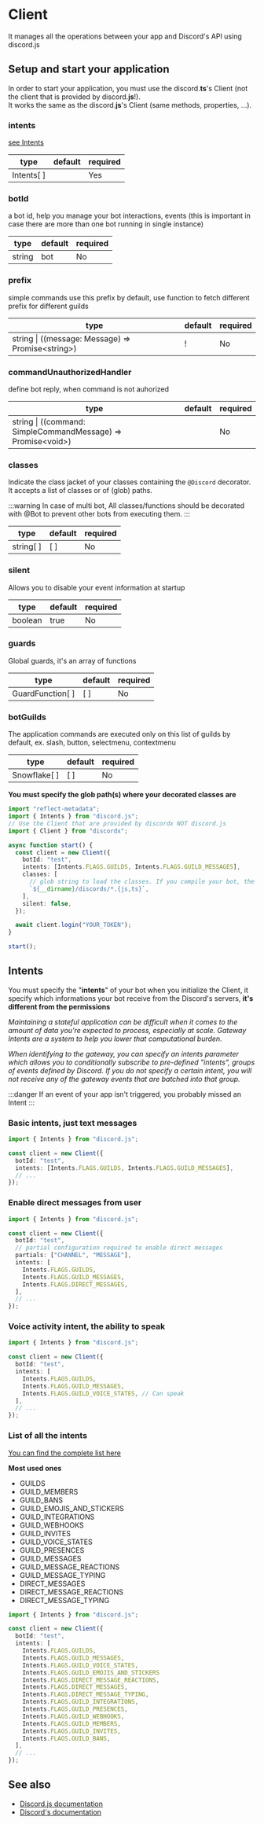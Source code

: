 # Client

It manages all the operations between your app and Discord's API using discord.js

## Setup and start your application

In order to start your application, you must use the discord.**ts**'s Client (not the client that is provided by discord.**js**!).  
It works the same as the discord.**js**'s Client (same methods, properties, ...).

### intents

[see Intents](#list-of-all-the-intents)

| type       | default | required |
| ---------- | ------- | -------- |
| Intents[ ] |         | Yes      |

### botId

a bot id, help you manage your bot interactions, events (this is important in case there are more than one bot running in single instance)

| type   | default | required |
| ------ | ------- | -------- |
| string | bot     | No       |

### prefix

simple commands use this prefix by default, use function to fetch different prefix for different guilds

| type                                                | default | required |
| --------------------------------------------------- | ------- | -------- |
| string \| ((message: Message) =\> Promise<string\>) | !       | No       |

### commandUnauthorizedHandler

define bot reply, when command is not auhorized

| type                                                           | default | required |
| -------------------------------------------------------------- | ------- | -------- |
| string \| ((command: SimpleCommandMessage) =\> Promise<void\>) |         | No       |

### classes

Indicate the class jacket of your classes containing the `@Discord` decorator. It accepts a list of classes or of (glob) paths.

:::warning
In case of multi bot, All classes/functions should be decorated with @Bot to prevent other bots from executing them.
:::

| type      | default | required |
| --------- | ------- | -------- |
| string[ ] | [ ]     | No       |

### silent

Allows you to disable your event information at startup

| type    | default | required |
| ------- | ------- | -------- |
| boolean | true    | No       |

### guards

Global guards, it's an array of functions

| type             | default | required |
| ---------------- | ------- | -------- |
| GuardFunction[ ] | [ ]     | No       |

### botGuilds

The application commands are executed only on this list of guilds by default, ex. slash, button, selectmenu, contextmenu

| type         | default | required |
| ------------ | ------- | -------- |
| Snowflake[ ] | [ ]     | No       |

**You must specify the glob path(s) where your decorated classes are**

```ts
import "reflect-metadata";
import { Intents } from "discord.js";
// Use the Client that are provided by discordx NOT discord.js
import { Client } from "discordx";

async function start() {
  const client = new Client({
    botId: "test",
    intents: [Intents.FLAGS.GUILDS, Intents.FLAGS.GUILD_MESSAGES],
    classes: [
      // glob string to load the classes. If you compile your bot, the file extension will be .js
      `${__dirname}/discords/*.{js,ts}`,
    ],
    silent: false,
  });

  await client.login("YOUR_TOKEN");
}

start();
```

## Intents

You must specify the "**intents**" of your bot when you initialize the Client, it specify which informations your bot receive from the Discord's servers, **it's different from the permissions**

_Maintaining a stateful application can be difficult when it comes to the amount of data you're expected to process, especially at scale. Gateway Intents are a system to help you lower that computational burden._

_When identifying to the gateway, you can specify an intents parameter which allows you to conditionally subscribe to pre-defined "intents", groups of events defined by Discord. If you do not specify a certain intent, you will not receive any of the gateway events that are batched into that group._

:::danger
If an event of your app isn't triggered, you probably missed an Intent
:::

### Basic intents, just text messages

```ts
import { Intents } from "discord.js";

const client = new Client({
  botId: "test",
  intents: [Intents.FLAGS.GUILDS, Intents.FLAGS.GUILD_MESSAGES],
  // ...
});
```

### Enable direct messages from user

```ts
import { Intents } from "discord.js";

const client = new Client({
  botId: "test",
  // partial configuration required to enable direct messages
  partials: ["CHANNEL", "MESSAGE"],
  intents: [
    Intents.FLAGS.GUILDS,
    Intents.FLAGS.GUILD_MESSAGES,
    Intents.FLAGS.DIRECT_MESSAGES,
  ],
  // ...
});
```

### Voice activity intent, the ability to speak

```ts
import { Intents } from "discord.js";

const client = new Client({
  botId: "test",
  intents: [
    Intents.FLAGS.GUILDS,
    Intents.FLAGS.GUILD_MESSAGES,
    Intents.FLAGS.GUILD_VOICE_STATES, // Can speak
  ],
  // ...
});
```

### List of all the intents

[You can find the complete list here](https://discord.com/developers/docs/topics/gateway#list-of-intents)

**Most used ones**

- GUILDS
- GUILD_MEMBERS
- GUILD_BANS
- GUILD_EMOJIS_AND_STICKERS
- GUILD_INTEGRATIONS
- GUILD_WEBHOOKS
- GUILD_INVITES
- GUILD_VOICE_STATES
- GUILD_PRESENCES
- GUILD_MESSAGES
- GUILD_MESSAGE_REACTIONS
- GUILD_MESSAGE_TYPING
- DIRECT_MESSAGES
- DIRECT_MESSAGE_REACTIONS
- DIRECT_MESSAGE_TYPING

```ts
import { Intents } from "discord.js";

const client = new Client({
  botId: "test",
  intents: [
    Intents.FLAGS.GUILDS,
    Intents.FLAGS.GUILD_MESSAGES,
    Intents.FLAGS.GUILD_VOICE_STATES,
    Intents.FLAGS.GUILD_EMOJIS_AND_STICKERS
    Intents.FLAGS.DIRECT_MESSAGE_REACTIONS,
    Intents.FLAGS.DIRECT_MESSAGES,
    Intents.FLAGS.DIRECT_MESSAGE_TYPING,
    Intents.FLAGS.GUILD_INTEGRATIONS,
    Intents.FLAGS.GUILD_PRESENCES,
    Intents.FLAGS.GUILD_WEBHOOKS,
    Intents.FLAGS.GUILD_MEMBERS,
    Intents.FLAGS.GUILD_INVITES,
    Intents.FLAGS.GUILD_BANS,
  ],
  // ...
});
```

## See also

- [Discord.js documentation](https://discord.js.org/#/docs/main/stable/class/Intents)
- [Discord's documentation](https://discord.com/developers/docs/topics/gateway#list-of-intents)
